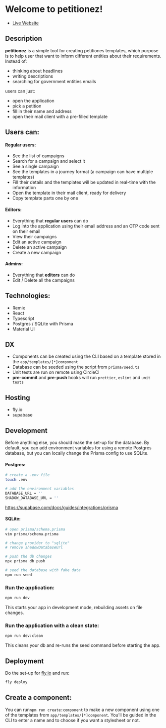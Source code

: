 # Welcome to petitionez!

- [Live Website](https://petitionez.ro/)

## Description

**petitionez** is a simple tool for creating petitiones templates, which purpose is to help user that want to inform different entities about their requirements. Instead of:
- thinking about headlines
- writing descriptions
- searching for government entities emails

users can just:
- open the application
- pick a petition
- fill in their name and address
- open their mail client with a pre-filled template

##  Users can:

#### Regular users:
- See the list of campaigns
- Search for a campaign and select it
- See a single campaign
 - See the templates in a journey format (a campaign can have multiple templates)
- Fill their details and the templates will be updated in real-time with the information
- Open the template in their mail client, ready for delivery
- Copy template parts one by one

#### Editors:

- Everything that **regular users** can do
- Log into the application using their email address and an OTP code sent on their email
- View their campaigns
- Edit an active campaign
- Delete an active campaign
- Create a new campaign

#### Admins:

- Everything that **editors** can do
- Edit / Delete all the campaigns


## Technologies:

- Remix
- React
- Typescript
- Postgres / SQLite with Prisma
- Material UI

## DX

- Components can be created using the CLI based on a template stored in the `app/templates/[*]component`
- Database can be seeded using the script from `prisma/seed.ts`
- Unit tests are run on remote using CircleCI
- **pre-commit** and **pre-push** hooks will run `prettier`, `eslint` and `unit tests`

## Hosting

- fly.io 
- supabase

## Development

Before anything else, you should make the set-up for the database. By default, you can add environment variables for using a remote Postgres database, but you can locally change the Prisma config to use SQLite.

#### Postgres:

```sh
# create a .env file
touch .env

# add the environment variables
DATABASE_URL = ''
SHADOW_DATABASE_URL = ''
```
https://supabase.com/docs/guides/integrations/prisma


#### SQLite:

```sh
# open prisma/schema.prisma	
vim prisma/schema.prisma

# change provider to "sqlite"
# remove shadowDatabaseUrl

# push the db changes
npx prisma db push

# seed the database with fake data
npm run seed
```



### Run the application:

```sh
npm run dev
```

This starts your app in development mode, rebuilding assets on file changes.

### Run the application with a clean state:

```sh
npm run dev:clean
```

This cleans your db and re-runs the seed command before starting the app.

## Deployment

Do the set-up for [fly.io](https://fly.io/docs/hands-on/install-flyctl/) and run:

```sh
fly deploy
```

## Create a component:

You can run`npm run create:component` to make a new component using one of the templates from `app/templates/[*]component`. You'll be guided in the CLI to enter a name and to choose if you want a stylesheet or not.
